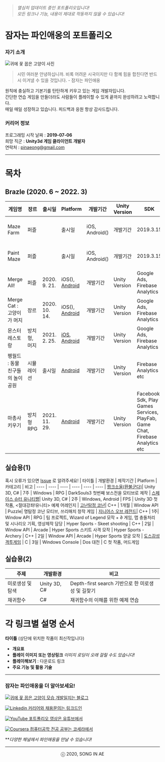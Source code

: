 ﻿
 <!--


sdas


-->


>_열심히 업데이트 중인 포트폴리오입니다!_  
>_모든 링크나 기능, 내용이 제대로 작동하지 않을 수 있습니다!_
 

# 잠자는 파인애옹의 포트폴리오


### 자기 소개
![귀에 꽃 꼽은 고양이 사진](https://i.imgur.com/2amIezu.jpg)
> 시민 여러분 안녕하십니까. 비록 어려운 시국이지만 다 함께 힘을 합친다면 반드시 이겨낼 수 있을 것입니다. - 잠자는 파인애옹

원칙에 충실하고 기본기를 탄탄하게 키우고 있는 게임 개발자입니다.   
간단한 연습 게임을 만들더라도 사람들이 플레이할 수 있게 끝까지 완성하려고 노력합니다.   
매일 매일 성장하고 있습니다. 피드백과 응원 항상 감사드립니다.

### 커리어 정보 
프로그래밍 시작 날짜 : **2019-07-06**  
희망 직군 : **Unity3d 게임 클라이언트 개발자**  
연락처 : pinaeong@gmail.com

-------   



# 목차

## Brazle (2020. 6 ~ 2022. 3) 
| 게임명 | 장르 | 출시일 | Platform | 개발기간 | Unity Version | SDK | 비고 
| ---- | ---- | ---- | ---- | ---- | ---- | ----| ----
| Maze Farm | 퍼즐 | | 출시일 | iOS, Android()  | 개발기간 | 2019.3.15 | Google Ads,  Firebase Analytics | 비고
| Paint Maze | 퍼즐 | | 출시일 | iOS, Android() | 개발기간 | 2019.3.15 | Google Ads,  Firebase Analytics | 비고 
| Merge All! | 퍼즐 | 2020. 9. 21. | iOS(), [Android](https://play.google.com/store/apps/details?id=com.Brazle.MakeNumber)  | 개발기간 | Unity Version | Google Ads,  Firebase Analytics  | 비고 
| Merge Cat : 고양이가 머지 |장르| 2020. 10. 14. | iOS(), [Android](https://play.google.com/store/apps/details?id=com.Brazle.CatMerge)  | 개발기간 | Unity Version | Google Ads,  Firebase Analytics  | 비고 
| 몬스터 레스토랑 | 방치형, 머지 | 2021. 2. 25. | [iOS](), [Android](https://play.google.com/store/apps/details?id=com.Brazle.MonsterRestaurant)  | 개발기간 | Unity Version | Google Ads,  Firebase Analytics  | 비고 
| 펭월드 : 동물친구들의 놀이공원 | 시뮬레이션 | 출시일 | [Android](https://play.google.com/store/apps/details?id=com.brazle.pengworld.aos)  | 개발기간 | Unity Version |  Firebase Analytics etc| 비고 
| 마총사 키우기 | 방치형 RPG | 2021. 11. 29. | [Android](https://play.google.com/store/apps/details?id=com.brazle.hextechgirl.aos)  | 개발기간 | Unity Version | Facebook Sdk,  Play Games Services,  PlayFab,  Game Chat,  Firebase Analytics etc | 비고 



## 실습용(1)
 혹시 오류가 있으면 [Issue](https://github.com/Song-In-Love/pinaeongs-portfolios/issues) 로 알려주세요!
| 타이틀 | 개발환경 | 제작기간 | Platform |  카테고리 | 비고 
| ---- | ---- | ---- | ---- | ---- | ---- 
| [짭크소울(환불군다)](Study/RefundGundyr/README.md)| Unity 3D, C# | 7주 | Windows | RPG | DarkSouls3 첫번째 보스전을 모티브로 제작 
| [스페이스 슈터 유니티쨩](Study/SpaceshooterUnitycyan/README.md)| Unity 3D, C# | 2주 | Windows, Android | FPS | Unity 3D 첫 작품, <절대강좌!유니티> 예제 어레인지 
| [고난탐정 코난](Study/hardcarryConan/README.md)| C++ | 1개월 | Window API | Puzzle| 명탐정 코난 모티브, 쓰리매치 창작 게임
| [지니어스 오브 레전드](Study/GeniusOfLegend/README.md)| C++ | 1주| Window API | RPG | 팀 프로젝트, Wizard of Legend 모작 + ∂ 게임, 맵 충돌처리 및 시나리오 기획, 영상제작 담당
| Hyper Sports - Skeet shooting | C++ | 2일 | Window API | Arcade | Hyper Sports 스키트 사격 모작
| Hyper Sports - Archery | C++ | 2일 | Window API | Arcade | Hyper Sports 양궁 모작
| [도스감성 격투게임](Study/msdosFeelFightGame/README.md) | C | 3일 | Windows Console | Dos 대전 | C 첫 작품, 머드게임 
 
<!--| 달려요 슬라임의 숲 | Unity 3D, C# | 3일 | Windows, WebBuild | Action | 오브젝트풀링과 Curved world Shader를 이용한 런게임-->
 <!--| [갓크소울](GodkSouls/README.md) | C | 3일 | Windows Console | Dos RPG | 머드게임 -->
 
## 실습용(2)
| 주제 | 개발환경 | 비고 |
|----|----|----|
| 미로생성 및 탐색 | Unity 3D, C# | Depth-first search 기반으로 한 미로생성 및 길찾기
| 재귀함수 | C# | 재귀함수의 이해를 위한 예제 연습


  
# 각 링크별 설명 순서  
**타이틀** (상단에 위치한 작품이 최신작입니다)
- **개요표**
- **플레이 이미지 또는 영상링크** _이미지 로딩이 오래 걸릴 수도 있습니다!_
- **플레이해보기** : 다운로드 링크
- **주요 기능 및 활용 기술**

----------

### 잠자는 파인애옹을 더 알아보세요!

[![귀에 꽃 꼽은 고양이 모습](https://i.imgur.com/74ClGJt.jpg?1) 개발일지는 블로그](https://pinaeong.tistory.com/)

[![Linkedin](https://i.imgur.com/SBTfCsA.png?2) 커리어와 채용문의는 링크드인](https://www.linkedin.com/in/in-ae-song-91a666191/) 

[![YouTube](https://i.imgur.com/2tEtlJO.png?1) 포트폴리오 영상은 유튜브에서](https://www.youtube.com/channel/UCAc2-SQgnXv8uRzrZ0t9umQ) 
 
[![Coursera](https://i.imgur.com/IaYLQTX.png?3) 컴퓨터공학 전공 공부는 코세라에서](https://www.coursera.org/user/cc07a2e58f24e37b281637d005a3cefd)

***다양한 채널에서 파인애옹을 만날 수 있습니다!*

 


----------
<center> ⓒ 2020, SONG IN AE </center>
